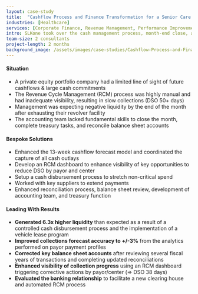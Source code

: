 ```yaml
---
layout: case-study
title:  "Cashflow Process and Finance Transformation for a Senior Care Group"
industries: [Healthcare]
services: [Corporate Finance, Revenue Management, Performance Improvement]
intro: SLKone took over the cash management process, month-end close, and finance functions at a senior care organization with more than 100 centers, helping the organization to avert a negative total liquidity while gaining visibility of the hurdles ahead 
team-size: 2 consultants
project-length: 2 months
background_image: /assets/images/case-studies/Cashflow-Process-and-Finance-Transformation-for-a-Senior-Care-Group.jpg
---
```


#### Situation
- A private equity portfolio company had a limited line of sight of future cashflows & large cash commitments
- The Revenue Cycle Management (RCM) process was highly manual and had inadequate visibility, resulting in slow collections (DSO 50+ days)
- Management was expecting negative liquidity by the end of the month after exhausting their revolver facility
- The accounting team lacked fundamental skills to close the month, complete treasury tasks, and reconcile balance sheet accounts

#### Bespoke Solutions
- Enhanced the 13-week cashflow forecast model and coordinated the capture of all cash outlays
- Develop an RCM dashboard to enhance visibility of key opportunities to reduce DSO by payor and center
- Setup a cash disbursement process to stretch non-critical spend
- Worked with key suppliers to extend payments
- Enhanced reconciliation process, balance sheet review, development of accounting team, and treasury function

#### Leading With Results
- **Generated 6.3x higher liquidity** than expected as a result of a controlled cash disbursement process and the implementation of a vehicle lease program
- **Improved collections forecast accuracy to +/-3%** from the analytics performed on payor payment profiles
- **Corrected key balance sheet accounts** after reviewing several fiscal years of transactions and completing updated reconciliations
- **Enhanced visibility of collection progress** using an RCM dashboard triggering corrective actions by payor/center (=> DSO 38 days)
- **Evaluated the banking relationship** to facilitate a new clearing house and automated RCM process
